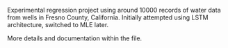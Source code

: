 Experimental regression project using around 10000 records of water data from wells in Fresno County, California. Initially attempted using LSTM architecture, switched to MLE later.

More details and documentation within the file.
